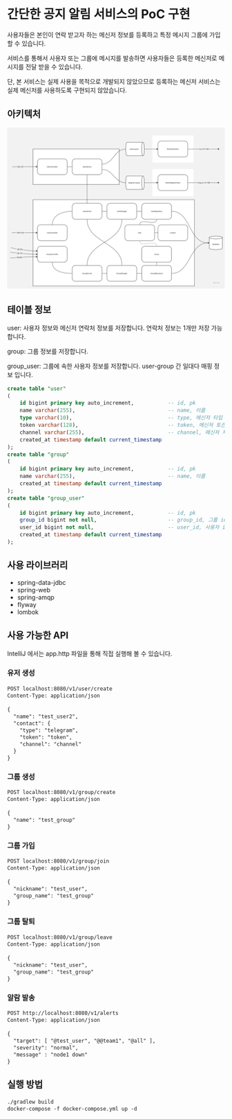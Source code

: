 # 간단한 공지 알림 서비스의 PoC 구현

사용자들은 본인이 연락 받고자 하는 메신저 정보를 등록하고 특정 메시지 그룹에 가입할 수 있습니다.

서비스를 통해서 사용자 또는 그룹에 메시지를 발송하면 사용자들은 등록한 메신저로 메시지를 전달 받을 수 있습니다.

단, 본 서비스는 실제 사용을 목적으로 개발되지 않았으므로 등록하는 메신저 서비스는 실제 메신저를 사용하도록 구현되지 않았습니다. 

## 아키텍처

![architecture.jpg](architecture.jpg)

## 테이블 정보

user: 사용자 정보와 메신저 연락처 정보를 저장합니다. 연락처 정보는 1개만 저장 가능합니다.

group: 그룹 정보를 저장합니다.

group_user: 그룹에 속한 사용자 정보를 저장합니다. user-group 간 일대다 매핑 정보 입니다.

```sql
create table "user"
(
    id bigint primary key auto_increment,           -- id, pk
    name varchar(255),                              -- name, 이름
    type varchar(10),                               -- type, 메신저 타입 (slack or telegram)
    token varchar(128),                             -- token, 메신저 토큰 정보
    channel varchar(255),                           -- channel, 메신저 채널 정보
    created_at timestamp default current_timestamp
);
create table "group"
(
    id bigint primary key auto_increment,           -- id, pk
    name varchar(255),                              -- name, 이름
    created_at timestamp default current_timestamp
);
create table "group_user"
(
    id bigint primary key auto_increment,           -- id, pk
    group_id bigint not null,                       -- group_id, 그룹 id
    user_id bigint not null,                        -- user_id, 사용자 id
    created_at timestamp default current_timestamp
);
```

## 사용 라이브러리
* spring-data-jdbc
* spring-web
* spring-amqp
* flyway
* lombok

## 사용 가능한 API
IntelliJ 에서는 app.http 파일을 통해 직접 실행해 볼 수 있습니다.

### 유저 생성
```
POST localhost:8080/v1/user/create
Content-Type: application/json

{
  "name": "test_user2",
  "contact": {
    "type": "telegram",
    "token": "token",
    "channel": "channel"
  }
}
```


### 그룹 생성
```
POST localhost:8080/v1/group/create
Content-Type: application/json

{
  "name": "test_group"
}
```

### 그룹 가입
```
POST localhost:8080/v1/group/join
Content-Type: application/json

{
  "nickname": "test_user",
  "group_name": "test_group"
}
```

### 그룹 탈퇴
```
POST localhost:8080/v1/group/leave
Content-Type: application/json

{
  "nickname": "test_user",
  "group_name": "test_group"
}
```

### 알람 발송
```
POST http://localhost:8080/v1/alerts
Content-Type: application/json

{
  "target": [ "@test_user", "@@team1", "@all" ],
  "severity": "normal",
  "message" : "node1 down"
}
```

## 실행 방법
```
./gradlew build
docker-compose -f docker-compose.yml up -d
```